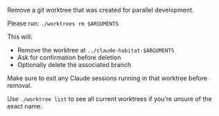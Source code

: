 Remove a git worktree that was created for parallel development.

Please run: `./worktrees rm $ARGUMENTS`

This will:
- Remove the worktree at `../claude-habitat-$ARGUMENTS`
- Ask for confirmation before deletion
- Optionally delete the associated branch

Make sure to exit any Claude sessions running in that worktree before removal.

Use `./worktree list` to see all current worktrees if you're unsure of the exact name.
